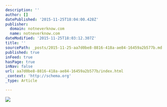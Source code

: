 ```yaml
---
description: ''
author: []
datePublished: '2015-11-25T18:04:00.428Z'
publisher:
  domain: notneverknow.com
  name: notneverknow.com
dateModified: '2015-11-25T18:03:12.307Z'
title: ''
sourcePath: _posts/2015-11-25-aa7d0be8-8816-418a-ae84-16459a2b577b.md
published: true
inFeed: true
hasPage: true
inNav: false
url: aa7d0be8-8816-418a-ae84-16459a2b577b/index.html
_context: 'http://schema.org'
_type: Article

---
```

![](http://media.virbcdn.com/cdn_images/resize_1600x1600/a6/5731e0de59588f2c-1172805_425107824276784_1410166694_o.jpg)